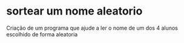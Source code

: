 # sortear um nome aleatorio
 Criação de um programa que ajude a ler o nome de um dos 4 alunos escolhido de forma aleatoria
